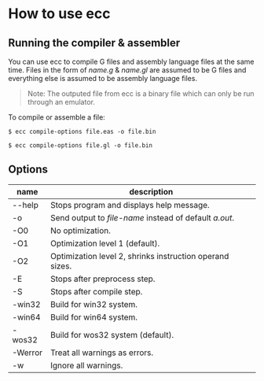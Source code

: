# How to use ecc

## Running the compiler & assembler

You can use ecc to compile G files and assembly language files at the same time. Files in the form of *name.g* & *name.gl* are assumed to be G files and everything else is assumed to be assembly language files.

> Note: The outputed file from ecc is a binary file which can only be run through an emulator.

To compile or assemble a file:

`$ ecc compile-options file.eas -o file.bin`

`$ ecc compile-options file.gl -o file.bin`

## Options

| name | description |
|-|-|
| --help | Stops program and displays help message. |
| -o | Send output to *file-name* instead of default *a.out*. |
| -O0 | No optimization. |
| -O1 | Optimization level 1 (default). |
| -O2 | Optimization level 2, shrinks instruction operand sizes. |
| -E | Stops after preprocess step. |
| -S | Stops after compile step. |
| -win32 | Build for win32 system. |
| -win64 | Build for win64 system. |
| -wos32 | Build for wos32 system (default). |
| -Werror | Treat all warnings as errors. |
| -w | Ignore all warnings. |
